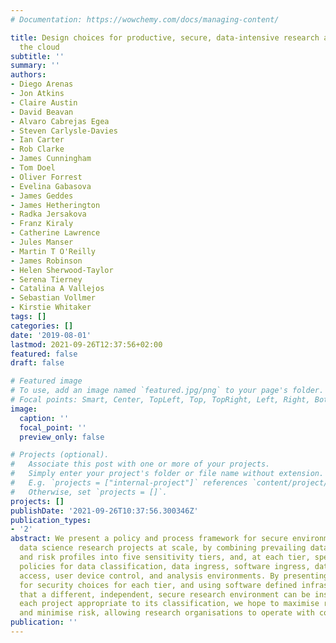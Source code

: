 ```yaml
---
# Documentation: https://wowchemy.com/docs/managing-content/

title: Design choices for productive, secure, data-intensive research at scale in
  the cloud
subtitle: ''
summary: ''
authors:
- Diego Arenas
- Jon Atkins
- Claire Austin
- David Beavan
- Alvaro Cabrejas Egea
- Steven Carlysle-Davies
- Ian Carter
- Rob Clarke
- James Cunningham
- Tom Doel
- Oliver Forrest
- Evelina Gabasova
- James Geddes
- James Hetherington
- Radka Jersakova
- Franz Kiraly
- Catherine Lawrence
- Jules Manser
- Martin T O'Reilly
- James Robinson
- Helen Sherwood-Taylor
- Serena Tierney
- Catalina A Vallejos
- Sebastian Vollmer
- Kirstie Whitaker
tags: []
categories: []
date: '2019-08-01'
lastmod: 2021-09-26T12:37:56+02:00
featured: false
draft: false

# Featured image
# To use, add an image named `featured.jpg/png` to your page's folder.
# Focal points: Smart, Center, TopLeft, Top, TopRight, Left, Right, BottomLeft, Bottom, BottomRight.
image:
  caption: ''
  focal_point: ''
  preview_only: false

# Projects (optional).
#   Associate this post with one or more of your projects.
#   Simply enter your project's folder or file name without extension.
#   E.g. `projects = ["internal-project"]` references `content/project/deep-learning/index.md`.
#   Otherwise, set `projects = []`.
projects: []
publishDate: '2021-09-26T10:37:56.300346Z'
publication_types:
- '2'
abstract: We present a policy and process framework for secure environments for productive
  data science research projects at scale, by combining prevailing data security threat
  and risk profiles into five sensitivity tiers, and, at each tier, specifying recommended
  policies for data classification, data ingress, software ingress, data egress, user
  access, user device control, and analysis environments. By presenting design patterns
  for security choices for each tier, and using software defined infrastructure so
  that a different, independent, secure research environment can be instantiated for
  each project appropriate to its classification, we hope to maximise researcher productivity
  and minimise risk, allowing research organisations to operate with confidence.
publication: ''
---
```

